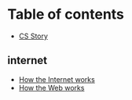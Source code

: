 # Table of contents

* [CS Story](README.md)

## internet

* [How the Internet works](how-the-internet-works.md)
* [How the Web works](how-the-web-works.md)
